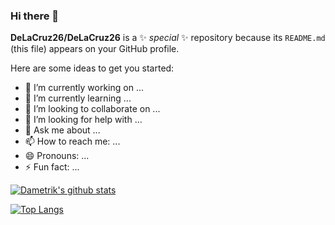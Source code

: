 ### Hi there 👋


**DeLaCruz26/DeLaCruz26** is a ✨ _special_ ✨ repository because its `README.md` (this file) appears on your GitHub profile.

Here are some ideas to get you started:

- 🔭 I’m currently working on ...
- 🌱 I’m currently learning ...
- 👯 I’m looking to collaborate on ...
- 🤔 I’m looking for help with ...
- 💬 Ask me about ...
- 📫 How to reach me: ...
- 😄 Pronouns: ...
- ⚡ Fun fact: ...

[![Dametrik's github stats](https://github-readme-stats.vercel.app/api?username=DeLaCruz26&count_private=true&show_icons=true&theme=dark&hide_rank=false&hide=stars)](https://github.com/anuraghazra/github-readme-stats)

[![Top Langs](https://github-readme-stats.vercel.app/api/top-langs/?username=DeLaCruz26&layout=compact)](https://github.com/anuraghazra/github-readme-stats)
